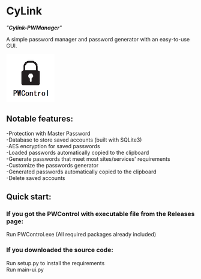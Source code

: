 # CyLink
_"**Cylink-PWManager**"_

A simple password manager and password generator with an easy-to-use GUI. <br/>

<img src="logo.png" width="128" height="128" alt="scrcpy"/> <br/>

## Notable features:
-Protection with Master Password <br/>
-Database to store saved accounts (built with SQLite3) <br/>
-AES encryption for saved passwords <br/>
-Loaded passwords automatically copied to the clipboard <br/>
-Generate passwords that meet most sites/services' requirements <br/>
-Customize the passwords generator <br/>
-Generated passwords automatically copied to the clipboard <br/>
-Delete saved accounts <br/>


## Quick start:

### If you got the PWControl with executable file from the Releases page:
Run PWControl.exe (All required packages already included)

### If you downloaded the source code:
Run setup.py to install the requirements <br/>
Run main-ui.py

